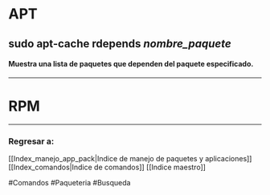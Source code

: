 # APT
## sudo apt-cache rdepends *nombre_paquete*
#### Muestra una lista de paquetes que dependen del paquete especificado.
---
# RPM
---
### Regresar a:
[[Index_manejo_app_pack|Indice de manejo de paquetes y aplicaciones]]
[[Index_comandos|Indice de comandos]]
[[Indice maestro]]

#Comandos #Paqueteria #Busqueda 